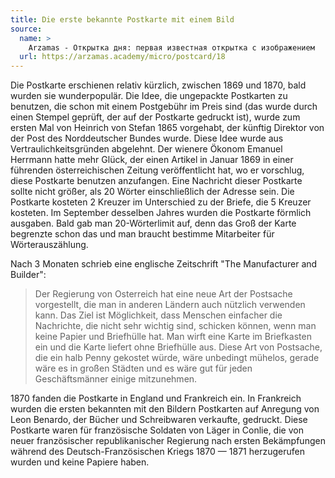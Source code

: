 ```yaml
---
title: Die erste bekannte Postkarte mit einem Bild
source:
  name: >
    Arzamas - Открытка дня: первая известная открытка с изображением
  url: https://arzamas.academy/micro/postcard/18
---
```


Die Postkarte erschienen relativ kürzlich, zwischen 1869 und 1870, bald wurden sie wunderpopulär.
Die Idee, die ungepackte Postkarten zu benutzen, die schon mit einem Postgebühr im Preis sind
(das wurde durch einen Stempel geprüft, der auf der Postkarte gedruckt ist),
wurde zum ersten Mal von Heinrich von Stefan 1865 vorgehabt,
der künftig Direktor von der Post des Norddeutscher Bundes wurde.
Diese Idee wurde aus Vertraulichkeitsgründen abgelehnt.
Der wienere Ökonom Emanuel Herrmann hatte mehr Glück,
der einen Artikel in Januar 1869 in einer führenden österreichischen Zeitung veröffentlicht hat,
wo er vorschlug, diese Postkarte benutzen anzufangen.
Eine Nachricht dieser Postkarte sollte nicht größer, als 20 Wörter einschließlich der Adresse sein.
Die Postkarte kosteten 2 Kreuzer im Unterschied zu der Briefe, die 5 Kreuzer kosteten.
Im September desselben Jahres wurden die Postkarte förmlich ausgaben.
Bald gab man 20-Wörterlimit auf, denn das Groß der Karte begrenzte schon das und man braucht bestimme Mitarbeiter für Wörterauszählung.

Nach 3 Monaten schrieb eine englische Zeitschrift "The Manufacturer and Builder":
> Der Regierung von Osterreich hat eine neue Art der Postsache vorgestellt,
> die man in anderen Ländern auch nützlich verwenden kann.
> Das Ziel ist Möglichkeit, dass Menschen einfacher die Nachrichte,
> die nicht sehr wichtig sind, schicken können, wenn man keine Papier und Briefhülle hat.
> Man wirft eine Karte im Briefkasten ein und die Karte liefert ohne Briefhülle aus.
> Diese Art von Postsache, die ein halb Penny gekostet würde, wäre unbedingt mühelos,
> gerade wäre es in großen Städten und es wäre gut für jeden Geschäftsmänner einige mitzunehmen.

1870 fanden die Postkarte in England und Frankreich ein.
In Frankreich wurden die ersten bekannten mit den Bildern Postkarten auf Anregung von Leon Benardo,
der Bücher und Schreibwaren verkaufte, gedruckt. Diese Postkarte waren für französische Soldaten von Läger in Conlie,
die von neuer französischer republikanischer Regierung nach ersten Bekämpfungen während des Deutsch-Französischen Kriegs 1870 — 1871 
herzugerufen wurden und keine Papiere haben.
